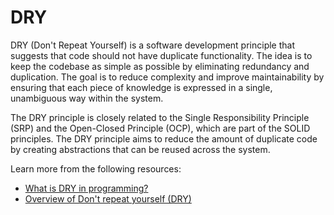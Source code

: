 # DRY

DRY (Don't Repeat Yourself) is a software development principle that suggests that code should not have duplicate functionality. The idea is to keep the codebase as simple as possible by eliminating redundancy and duplication. The goal is to reduce complexity and improve maintainability by ensuring that each piece of knowledge is expressed in a single, unambiguous way within the system.

The DRY principle is closely related to the Single Responsibility Principle (SRP) and the Open-Closed Principle (OCP), which are part of the SOLID principles. The DRY principle aims to reduce the amount of duplicate code by creating abstractions that can be reused across the system.

Learn more from the following resources:

- [What is DRY in programming?](https://www.youtube.com/watch?v=Rv3RIc_ziOY)
- [Overview of Don't repeat yourself (DRY)](https://en.wikipedia.org/wiki/Don%27t_repeat_yourself)